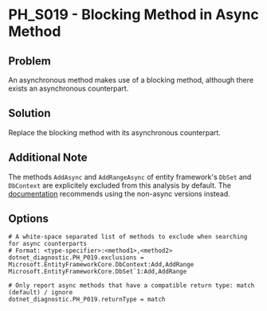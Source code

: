 # PH_S019 - Blocking Method in Async Method

## Problem

An asynchronous method makes use of a blocking method, although there exists an asynchronous counterpart.

## Solution

Replace the blocking method with its asynchronous counterpart.

## Additional Note

The methods `AddAsync` and `AddRangeAsync` of entity framework's `DbSet` and `DbContext` are explicitely excluded from this analysis by default. The [documentation](https://docs.microsoft.com/en-us/dotnet/api/microsoft.entityframeworkcore.dbcontext.addasync?view=efcore-5.0) recommends using the non-async versions instead.

## Options

```
# A white-space separated list of methods to exclude when searching for async counterparts
# Format: <type-specifier>:<method1>,<method2>
dotnet_diagnostic.PH_P019.exclusions = Microsoft.EntityFrameworkCore.DbContext:Add,AddRange Microsoft.EntityFrameworkCore.DbSet`1:Add,AddRange

# Only report async methods that have a compatible return type: match (default) / ignore
dotnet_diagnostic.PH_P019.returnType = match
```
